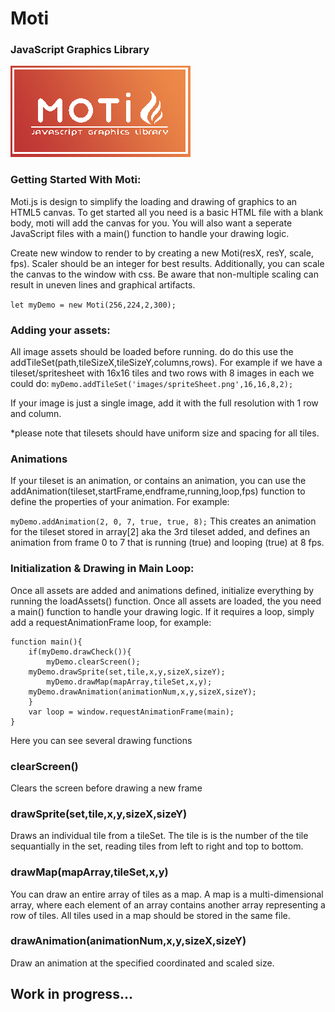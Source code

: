 # Moti
### JavaScript Graphics Library

![Logo](motilogosmall.png?raw=true "Logo")

### Getting Started With Moti:

Moti.js is design to simplify the loading and drawing of graphics to an HTML5 canvas. To get started all you need is a basic HTML file with a blank body, moti will add the canvas for you. You will also want a seperate JavaScript files with a main() function to handle your drawing logic.

Create new window to render to by creating a new Moti(resX, resY, scale, fps). Scaler should be an integer for best results. Additionally, you can scale the canvas to the window with css. Be aware that non-multiple scaling can result in uneven lines and graphical artifacts.

`let myDemo = new Moti(256,224,2,300);`

### Adding your assets:

All image assets should be loaded before running. do do this use the addTileSet(path,tileSizeX,tileSizeY,columns,rows). For example if we have a tileset/spritesheet with 16x16 tiles and two rows with 8 images in each we could do:
`myDemo.addTileSet('images/spriteSheet.png',16,16,8,2); `

If your image is just a single image, add it with the full resolution with 1 row and column. 

*please note that tilesets should have uniform size and spacing for all tiles. 

### Animations
If your tileset is an animation, or contains an animation, you can use the addAnimation(tileset,startFrame,endframe,running,loop,fps) function to define the properties of your animation. For example:

`myDemo.addAnimation(2, 0, 7, true, true, 8);`
This creates an animation for the tileset stored in array[2] aka the 3rd tileset added, and defines an animation from frame 0 to 7 that is running (true) and looping (true) at 8 fps.

### Initialization & Drawing in Main Loop:
Once all assets are added and animations defined, initialize everything by running the loadAssets() function. Once all assets are loaded, the you need a main() function to handle your drawing logic. If it requires a loop, simply add a requestAnimationFrame loop, for example:

```
function main(){
	if(myDemo.drawCheck()){
		myDemo.clearScreen();
    myDemo.drawSprite(set,tile,x,y,sizeX,sizeY);
		myDemo.drawMap(mapArray,tileSet,x,y);
    myDemo.drawAnimation(animationNum,x,y,sizeX,sizeY);
	}
	var loop = window.requestAnimationFrame(main);
}
```
Here you can see several drawing functions

### clearScreen()
Clears the screen before drawing a new frame

### drawSprite(set,tile,x,y,sizeX,sizeY)
Draws an individual tile from a tileSet. The tile is is the number of the tile sequantially in the set, reading tiles from left to right and top to bottom.  

### drawMap(mapArray,tileSet,x,y)
You can draw an entire array of tiles as a map. A map is a multi-dimensional array, where each element of an array contains another array representing a row of tiles. All tiles used in a map should be stored in the same file.

### drawAnimation(animationNum,x,y,sizeX,sizeY)
Draw an animation at the specified coordinated and scaled size. 


## Work in progress...
